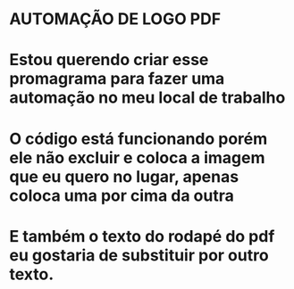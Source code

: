 # AUTOMAÇÃO DE LOGO PDF
# Estou querendo criar esse promagrama para fazer uma automação no meu local de trabalho
# O código está funcionando porém ele não excluir e coloca a imagem que eu quero no lugar, apenas coloca uma por cima da outra
# E também o texto do rodapé do pdf eu gostaria de substituir por outro texto.

